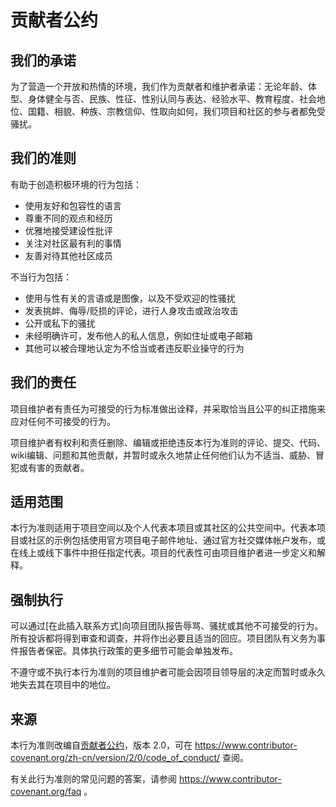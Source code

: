 # 贡献者公约

## 我们的承诺

为了营造一个开放和热情的环境，我们作为贡献者和维护者承诺：无论年龄、体型、身体健全与否、民族、性征、性别认同与表达、经验水平、教育程度、社会地位、国籍、相貌、种族、宗教信仰、性取向如何，我们项目和社区的参与者都免受骚扰。

## 我们的准则

有助于创造积极环境的行为包括：

* 使用友好和包容性的语言
* 尊重不同的观点和经历
* 优雅地接受建设性批评
* 关注对社区最有利的事情
* 友善对待其他社区成员

不当行为包括：

* 使用与性有关的言语或是图像，以及不受欢迎的性骚扰
* 发表挑衅、侮辱/贬损的评论，进行人身攻击或政治攻击
* 公开或私下的骚扰
* 未经明确许可，发布他人的私人信息，例如住址或电子邮箱
* 其他可以被合理地认定为不恰当或者违反职业操守的行为

## 我们的责任

项目维护者有责任为可接受的行为标准做出诠释，并采取恰当且公平的纠正措施来应对任何不可接受的行为。

项目维护者有权利和责任删除、编辑或拒绝违反本行为准则的评论、提交、代码、wiki编辑、问题和其他贡献，并暂时或永久地禁止任何他们认为不适当、威胁、冒犯或有害的贡献者。

## 适用范围

本行为准则适用于项目空间以及个人代表本项目或其社区的公共空间中。代表本项目或社区的示例包括使用官方项目电子邮件地址、通过官方社交媒体帐户发布，或在线上或线下事件中担任指定代表。项目的代表性可由项目维护者进一步定义和解释。

## 强制执行

可以通过[在此插入联系方式]向项目团队报告辱骂、骚扰或其他不可接受的行为。所有投诉都将得到审查和调查，并将作出必要且适当的回应。项目团队有义务为事件报告者保密。具体执行政策的更多细节可能会单独发布。

不遵守或不执行本行为准则的项目维护者可能会因项目领导层的决定而暂时或永久地失去其在项目中的地位。

## 来源

本行为准则改编自[贡献者公约][homepage]，版本 2.0，可在 https://www.contributor-covenant.org/zh-cn/version/2/0/code_of_conduct/ 查阅。

[homepage]: https://www.contributor-covenant.org

有关此行为准则的常见问题的答案，请参阅 https://www.contributor-covenant.org/faq 。 